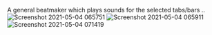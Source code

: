 A general beatmaker which plays sounds for the selected tabs/bars ..
![Screenshot 2021-05-04 065751](https://user-images.githubusercontent.com/58471959/116952362-1d3dba80-aca8-11eb-880e-b6705ebb9ac4.jpg)
![Screenshot 2021-05-04 065911](https://user-images.githubusercontent.com/58471959/116952390-2d559a00-aca8-11eb-85b3-1c0be993858b.jpg)
![Screenshot 2021-05-04 071419](https://user-images.githubusercontent.com/58471959/116952475-5f66fc00-aca8-11eb-950c-29294b535d60.jpg)

